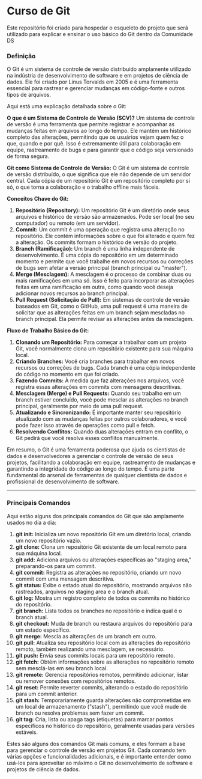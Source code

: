 # Curso de Git
Este repositório foi criado para hospedar o esqueleto do projeto que será utilizado para explicar e ensinar o uso básico do Git dentro da Comunidade DS

### Definição

O Git é um sistema de controle de versão distribuído amplamente utilizado na indústria de desenvolvimento de software e em projetos de ciência de dados. Ele foi criado por Linus Torvalds em 2005 e é uma ferramenta essencial para rastrear e gerenciar mudanças em código-fonte e outros tipos de arquivos.

Aqui está uma explicação detalhada sobre o Git:

**O que é um Sistema de Controle de Versão (SCV)?**
Um sistema de controle de versão é uma ferramenta que permite registrar e acompanhar as mudanças feitas em arquivos ao longo do tempo. Ele mantém um histórico completo das alterações, permitindo que os usuários vejam quem fez o que, quando e por quê. Isso é extremamente útil para colaboração em equipe, rastreamento de bugs e para garantir que o código seja versionado de forma segura.

**Git como Sistema de Controle de Versão:**
O Git é um sistema de controle de versão distribuído, o que significa que ele não depende de um servidor central. Cada cópia de um repositório Git é um repositório completo por si só, o que torna a colaboração e o trabalho offline mais fáceis.

**Conceitos Chave do Git:**

1. **Repositório (Repository):** Um repositório Git é um diretório onde seus arquivos e histórico de versão são armazenados. Pode ser local (no seu computador) ou remoto (em um servidor).
2. **Commit:** Um commit é uma operação que registra uma alteração no repositório. Ele contém informações sobre o que foi alterado e quem fez a alteração. Os commits formam o histórico de versão do projeto.
3. **Branch (Ramificação):** Um branch é uma linha independente de desenvolvimento. É uma cópia do repositório em um determinado momento e permite que você trabalhe em novos recursos ou correções de bugs sem afetar a versão principal (branch principal ou "master").
4. **Merge (Mesclagem):** A mesclagem é o processo de combinar duas ou mais ramificações em uma só. Isso é feito para incorporar as alterações feitas em uma ramificação em outra, como quando você deseja adicionar novos recursos ao branch principal.
5. **Pull Request (Solicitação de Pull):** Em sistemas de controle de versão baseados em Git, como o GitHub, uma pull request é uma maneira de solicitar que as alterações feitas em um branch sejam mescladas no branch principal. Ela permite revisar as alterações antes da mesclagem.

**Fluxo de Trabalho Básico do Git:**

1. **Clonando um Repositório:** Para começar a trabalhar com um projeto Git, você normalmente clona um repositório existente para sua máquina local.
2. **Criando Branches:** Você cria branches para trabalhar em novos recursos ou correções de bugs. Cada branch é uma cópia independente do código no momento em que foi criado.
3. **Fazendo Commits:** À medida que faz alterações nos arquivos, você registra essas alterações em commits com mensagens descritivas.
4. **Mesclagem (Merge) e Pull Requests:** Quando seu trabalho em um branch estiver concluído, você pode mesclar as alterações no branch principal, geralmente por meio de uma pull request.
5. **Atualizando e Sincronizando:** É importante manter seu repositório atualizado com as mudanças feitas por outros colaboradores, e você pode fazer isso através de operações como pull e fetch.
6. **Resolvendo Conflitos:** Quando duas alterações entram em conflito, o Git pedirá que você resolva esses conflitos manualmente.

Em resumo, o Git é uma ferramenta poderosa que ajuda os cientistas de dados e desenvolvedores a gerenciar o controle de versão de seus projetos, facilitando a colaboração em equipe, rastreamento de mudanças e garantindo a integridade do código ao longo do tempo. É uma parte fundamental do arsenal de ferramentas de qualquer cientista de dados e profissional de desenvolvimento de software.

---

### Principais Comandos

Aqui estão alguns dos principais comandos do Git que são amplamente usados no dia a dia:

1. **git init:** Inicializa um novo repositório Git em um diretório local, criando um novo repositório vazio.
2. **git clone:** Clona um repositório Git existente de um local remoto para sua máquina local.
3. **git add:** Adiciona arquivos ou alterações específicas ao "staging area," preparando-os para um commit.
4. **git commit:** Registra as alterações no repositório, criando um novo commit com uma mensagem descritiva.
5. **git status:** Exibe o estado atual do repositório, mostrando arquivos não rastreados, arquivos no staging area e o branch atual.
6. **git log:** Mostra um registro completo de todos os commits no histórico do repositório.
7. **git branch:** Lista todos os branches no repositório e indica qual é o branch atual.
8. **git checkout:** Muda de branch ou restaura arquivos do repositório para um estado específico.
9. **git merge:** Mescla as alterações de um branch em outro.
10. **git pull:** Atualiza seu repositório local com as alterações do repositório remoto, também realizando uma mesclagem, se necessário.
11. **git push:** Envia seus commits locais para um repositório remoto.
12. **git fetch:** Obtém informações sobre as alterações no repositório remoto sem mesclá-las em seu branch local.
13. **git remote:** Gerencia repositórios remotos, permitindo adicionar, listar ou remover conexões com repositórios remotos.
14. **git reset:** Permite reverter commits, alterando o estado do repositório para um commit anterior.
15. **git stash:** Temporariamente guarda alterações não comprometidas em um local de armazenamento ("stash"), permitindo que você mude de branch ou resolva problemas sem fazer um commit.
16. **git tag:** Cria, lista ou apaga tags (etiquetas) para marcar pontos específicos no histórico do repositório, geralmente usadas para versões estáveis.

Estes são alguns dos comandos Git mais comuns, e eles formam a base para gerenciar o controle de versão em projetos Git. Cada comando tem várias opções e funcionalidades adicionais, e é importante entender como usá-los para aproveitar ao máximo o Git no desenvolvimento de software e projetos de ciência de dados.
